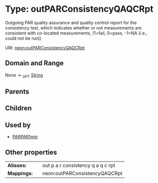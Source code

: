 
# Type: outPARConsistencyQAQCRpt


Outgoing PAR quality assurance and quality control report for the consistency test, which indicates whether or not measurements are consistent with co-located measurements, (1=fail, 0=pass, -1=NA (i.e., could not be run))

URI: [neon:outPARConsistencyQAQCRpt](https://data.neonscience.org/outPARConsistencyQAQCRpt)


## Domain and Range

None ->  <sub>OPT</sub> [String](types/String.md)

## Parents


## Children


## Used by

 * [PARPAR1min](PARPAR1min.md)

## Other properties

|  |  |  |
| --- | --- | --- |
| **Aliases:** | | out p a r consistency q a q c rpt |
| **Mappings:** | | neon:outPARConsistencyQAQCRpt |

